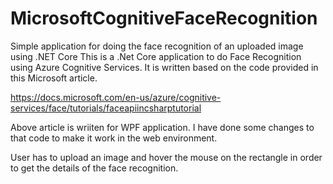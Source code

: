 # MicrosoftCognitiveFaceRecognition
Simple application for doing the face recognition of an uploaded image using .NET Core
This is a .Net Core application to do Face Recognition using Azure Cognitive Services. It is written based on the code provided in this Microsoft article.

https://docs.microsoft.com/en-us/azure/cognitive-services/face/tutorials/faceapiincsharptutorial

Above article is wriiten for WPF application. I have done some changes to that code to make it work in the web environment. 

User has to upload an image and hover the mouse on the rectangle in order to get the details of the face recognition.
